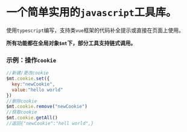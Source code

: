 # 一个简单实用的`javascript`工具库。

使用`typescript`编写，支持类`vue`框架的代码补全提示或直接在页面上使用。

**所有功能都在全局对象`$mt`下，部分工具支持链式调用。**

### 示例：操作`cookie`

```javascript
//新建/更改cookie
$mt.cookie.set({
  key:"newCookie",
  value:"hello world"
})
//删除cookie
$mt.cookie.remove("newCookie")
//获取cookie
$mt.cookie.getAll() 
//返回{"newCookie":"hell world",}
```